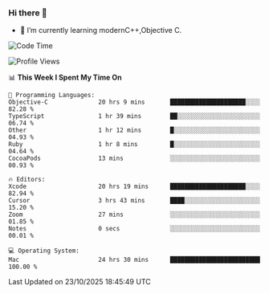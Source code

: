 ### Hi there 👋
- 🌱 I’m currently learning modernC++,Objective C.
<!--
**Asukaki7/Asukaki7** is a ✨ _special_ ✨ repository because its `README.md` (this file) appears on your GitHub profile.

Here are some ideas to get you started:

- 🔭 I’m currently working on ...
- 🌱 I’m currently learning ...
- 👯 I’m looking to collaborate on ...
- 🤔 I’m looking for help with ...
- 💬 Ask me about ...
- 📫 How to reach me: ...
- 😄 Pronouns: ...
- ⚡ Fun fact: ...
-->
<!--START_SECTION:waka-->
![Code Time](http://img.shields.io/badge/Code%20Time-859%20hrs%2026%20mins-blue)

![Profile Views](http://img.shields.io/badge/Profile%20Views-0-blue)

📊 **This Week I Spent My Time On** 

```text
💬 Programming Languages: 
Objective-C              20 hrs 9 mins       █████████████████████░░░░   82.28 % 
TypeScript               1 hr 39 mins        ██░░░░░░░░░░░░░░░░░░░░░░░   06.74 % 
Other                    1 hr 12 mins        █░░░░░░░░░░░░░░░░░░░░░░░░   04.93 % 
Ruby                     1 hr 8 mins         █░░░░░░░░░░░░░░░░░░░░░░░░   04.64 % 
CocoaPods                13 mins             ░░░░░░░░░░░░░░░░░░░░░░░░░   00.93 % 

🔥 Editors: 
Xcode                    20 hrs 19 mins      █████████████████████░░░░   82.94 % 
Cursor                   3 hrs 43 mins       ████░░░░░░░░░░░░░░░░░░░░░   15.20 % 
Zoom                     27 mins             ░░░░░░░░░░░░░░░░░░░░░░░░░   01.85 % 
Notes                    0 secs              ░░░░░░░░░░░░░░░░░░░░░░░░░   00.01 % 

💻 Operating System: 
Mac                      24 hrs 30 mins      █████████████████████████   100.00 % 
```


 Last Updated on 23/10/2025 18:45:49 UTC
<!--END_SECTION:waka-->
